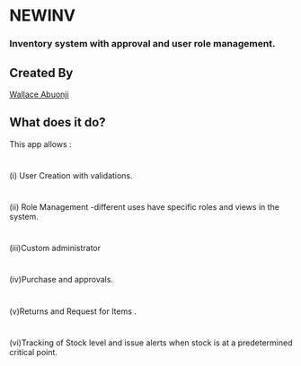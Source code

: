 # NEWINV

### Inventory system with approval and user role management.

## Created By 
[Wallace Abuonji](https://github.com/abwonji95)


## What does it do?

This app allows :


#
(i) User Creation with validations.

#
(ii) Role Management -different uses have specific roles and views in the system.
#
(iii)Custom administrator
#
(iv)Purchase and approvals.
#
(v)Returns and Request for Items .
#
(vi)Tracking of Stock level and issue alerts when  stock is at a predetermined  critical point.
#
